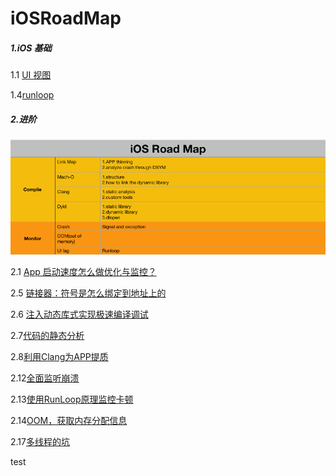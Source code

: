 # iOSRoadMap

##### 1.iOS 基础

1.1 [UI 视图](./articles/UI视图/UI.md)

1.4[runloop](./articles/runloop/runloop.md)

##### 2.进阶

![roadMap](./roadMap.png)

2.1 [ App 启动速度怎么做优化与监控？](./articles/iOSFurtherDeve/02app启动速度怎么做优化与监控/App启动速度怎么做优化与监控.md)

2.5 [链接器：符号是怎么绑定到地址上的](./articles/iOSFurtherDeve/05链接器符号是怎么绑定到地址上的/符号是怎么绑定到地址上的.md)

2.6 [注入动态库式实现极速编译调试](./articles/iOSFurtherDeve/06注入动态库式实现极速编译调试/注入动态库式实现极速编译调试.md )

2.7[代码的静态分析](./articles/iOSFurtherDeve/07代码的静态分析/07代码的静态分析.md )

2.8[利用Clang为APP提质](./articles/iOSFurtherDeve/08利用Clang为APP提质/利用Clang为APP提质.md)

2.12[全面监听崩溃](./articles/iOSFurtherDeve/12全面监听崩溃/全面监听崩溃.md )

2.13[使用RunLoop原理监控卡顿](./articles/iOSFurtherDeve/13使用RunLoop原理监控卡顿/使用RunLoop原理监控卡顿.md )

2.14[OOM，获取内存分配信息](./articles/iOSFurtherDeve/14OOM获取内存分配信息/OOM获取内存分配信息.md )

2.17[多线程的坑](./articles/iOSFurtherDeve/17多线程的坑/17多线程的坑.md )



test
